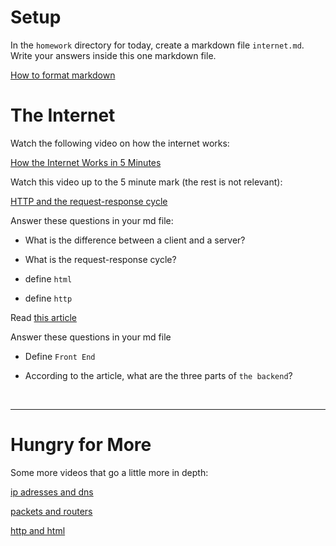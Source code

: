# Setup

In the `homework` directory for today, create a markdown file `internet.md`. Write your answers inside this one markdown file.

[How to format markdown](https://github.com/adam-p/markdown-here/wiki/Markdown-Cheatsheet)


# The Internet

Watch the following video on how the internet works:

[How the Internet Works in 5 Minutes](https://www.youtube.com/watch?v=7_LPdttKXPc)

Watch this video up to the 5 minute mark (the rest is not relevant):

[HTTP and the request-response cycle](https://www.youtube.com/watch?v=DrI2lUXL1no)

Answer these questions in your md file:

* What is the difference between a client and a server?

* What is the request-response cycle?

* define `html`

* define `http`

Read [this article](http://blog.teamtreehouse.com/i-dont-speak-your-language-frontend-vs-backend)

Answer these questions in your md file

* Define `Front End`

* According to the article, what are the three parts of `the backend`?


<br>
<hr>

# Hungry for More

Some more videos that go a little more in depth:

[ip adresses and dns](https://www.khanacademy.org/computing/computer-science/internet-intro/internet-works-intro/v/the-internet-ip-addresses-and-dns)

[packets and routers](https://www.khanacademy.org/computing/computer-science/internet-intro/internet-works-intro/v/the-internet-packet-routers-and-reliability)

[http and html](https://www.khanacademy.org/computing/computer-science/internet-intro/internet-works-intro/v/the-internet-http-and-html)
